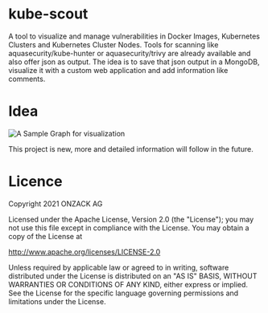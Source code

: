 # kube-scout
A tool to visualize and manage vulnerabilities in Docker Images, Kubernetes Clusters and Kubernetes Cluster Nodes.
Tools for scanning like aquasecurity/kube-hunter or aquasecurity/trivy are already available and also offer json as output.
The idea is to save that json output in a MongoDB, visualize it with a custom web application and add information like comments.

# Idea
![A Sample Graph for visualization ](https://github.com/onzack/kube-scout/blob/main/kube-scout.png)

This project is new, more and detailed information will follow in the future.

# Licence
Copyright 2021 ONZACK AG

Licensed under the Apache License, Version 2.0 (the "License");
you may not use this file except in compliance with the License.
You may obtain a copy of the License at

http://www.apache.org/licenses/LICENSE-2.0

Unless required by applicable law or agreed to in writing, software
distributed under the License is distributed on an "AS IS" BASIS,
WITHOUT WARRANTIES OR CONDITIONS OF ANY KIND, either express or implied.
See the License for the specific language governing permissions and
limitations under the License.
